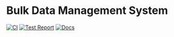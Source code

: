 # Bulk Data Management System

[![CI](https://gitlab.cta-observatory.org/cta-computing/dpps/bdms/bdms/badges/main/pipeline.svg?key_text=CI&key_width=25)](https://gitlab.cta-observatory.org/dpps/bdms/bdms/-/pipelines/main/latest)
[![Test Report](https://gitlab.cta-observatory.org/cta-computing/dpps/bdms/bdms/badges/main/pipeline.svg?key_text=Test%20Report)](https://gitlab.cta-observatory.org/cta-computing/dpps/bdms/bdms/-/jobs/artifacts/main/file/test_report.pdf?job=build-test-report)
[![Docs](https://gitlab.cta-observatory.org/cta-computing/dpps/bdms/bdms/badges/main/pipeline.svg?key_text=docs&key_width=30)](http://cta-computing.gitlab-pages.cta-observatory.org/dpps/bdms/bdms/)
